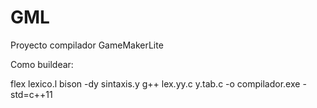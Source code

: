 GML
===

Proyecto compilador GameMakerLite

Como buildear:

flex lexico.l
bison -dy sintaxis.y
g++ lex.yy.c y.tab.c -o compilador.exe -std=c++11